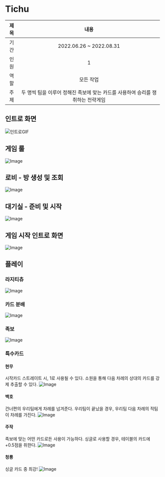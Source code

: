 # Tichu

|제목|내용|
|:---:|:---:|
|기간|2022.06.26 ~ 2022.08.31|
|인원|1|
|역할|모든 작업|
|주제|두 명씩 팀을 이루어 정해진 족보에 맞는 카드를 사용하여 승리를 쟁취하는 전략게임|

## 인트로 화면
![인트로GIF](./Git_Image/1.gif)

## 게임 룰
![Image](./Git_Image/2.png)

## 로비 - 방 생성 및 조회
![Image](./Git_Image/3.png)

## 대기실 - 준비 및 시작
![Image](./Git_Image/4.png)

## 게임 시작 인트로 화면
![Image](./Git_Image/5.png)

## 플레이
### 라지티츄
![Image](./Git_Image/6.png)

### 카드 분배
![Image](./Git_Image/7.png)

### 족보
![Image](./Git_Image/8.png)

### 특수카드
#### 현무
시작카드
스트레이트 시, 1로 사용될 수 있다.
소원을 통해 다음 차례의 상대의 카드를 강제 추출할 수 있다.
![Image](./Git_Image/9.png)

#### 백호
건너편의 우리팀에게 차례를 넘겨준다.
우리팀이 끝났을 경우, 우리팀 다음 차례의 적팀이 차례를 가진다.
![Image](./Git_Image/10.png)

#### 주작
족보에 맞는 어떤 카드로든 사용이 가능하다.
싱글로 사용할 경우, 테이블의 카드에 +0.5점을 취한다.
![Image](./Git_Image/11.png)

#### 청룡
싱글 카드 중 최강!
![Image](./Git_Image/12.png)

